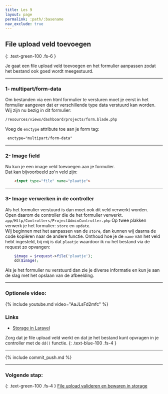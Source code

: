 ```yaml
---
title: Les 9
layout: page
permalink: :path/:basename
nav_exclude: true
---
```


## File upload veld toevoegen
{: .text-green-100 .fs-6 }

Je gaat een file upload veld toevoegen en het formulier aanpassen zodat het bestand ook goed wordt meegestuurd.

---
### 1- multipart/form-data
Om bestanden via een html formulier te versturen moet je eerst in het formulier aangeven dat er verschillende type data verstuurd kan worden.  
Wij zijn nu bezig in dit formulier:
```html
/resources/views/dashboard/projects/form.blade.php
```
Voeg de `enctype` attribute toe aan je form tag:
```html
 enctype="multipart/form-data"
```

---
### 2- Image field
Nu kun je een image veld toevoegen aan je formulier.  
Dat kan bijvoorbeeld zo'n veld zijn:

```html
    <input type="file" name="plaatje">
```

---
### 3- Image verwerken in de controller
Als het formulier verstuurd is dan moet ook dit veld verwerkt worden.  
Open daarom de controller die de het formulier verwerkt.  
```app/Http/Controllers/ProjectAdminController.php```
Op twee plakken verwerk je het formulier: `store` en `update`.  
Wij beginnen met het aanpassen van de `store`, dan kunnen wij daarna de code kopiëren naar de andere functie.
Onthoud hoe je de `name` van het veld hebt ingesteld, bij mij is dat `plaatje` waardoor ik nu het bestand via de request zo opvangen:
```php
    $image = $request->file('plaatje');
    dd($image);
```
Als je het formulier nu verstuurd dan zie je diverse informatie en kun je aan de slag met het opslaan van de afbeelding.


---
### Optionele video:
{% include youtube.md video="AaJLsFd2mfc" %}

### Links
- [Storage in Laravel](https://laravel.com/docs/10.x/filesystem)

Zorg dat je file upload veld werkt en dat je het bestand kunt opvragen in je controller met de `dd()` functie.
{: .text-blue-100 .fs-4 }

---
{% include commit_push.md %}

---
### Volgende stap:
{: .text-green-100 .fs-4 }
[File upload valideren en bewaren in storage](file-storage)
